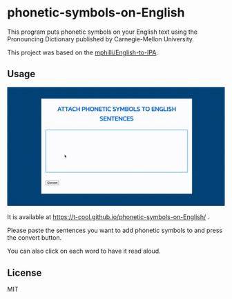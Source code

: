 # phonetic-symbols-on-English

This program puts phonetic symbols on your English text using the Pronouncing Dictionary published by Carnegie-Mellon University.

This project was based on the [mphilli/English-to-IPA](https://github.com/mphilli/English-to-IPA).


## Usage

![screencasts.gif](./screencasts.gif)

It is available at https://t-cool.github.io/phonetic-symbols-on-English/ .

Please paste the sentences you want to add phonetic symbols to and press the convert button. 

You can also click on each word to have it read aloud.

## License

MIT

